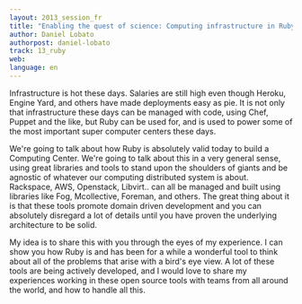 ```yaml
---
layout: 2013_session_fr
title: "Enabling the quest of science: Computing infrastructure in Ruby"
author: Daniel Lobato
authorpost: daniel-lobato
track: 13_ruby
web:
language: en
---
```


Infrastructure is hot these days. Salaries are still high even though Heroku, Engine Yard, and others have made deployments easy as pie. It is not only that infrastructure these days can be managed with code, using Chef, Puppet and the like, but Ruby can be used for, and is used to power some of the most important super computer centers these days.

We're going to talk about how Ruby is absolutely valid today to build a Computing Center. We're going to talk about this in a very general sense, using great libraries and tools to stand upon the shoulders of giants and be agnostic of whatever our computing distributed system is about. Rackspace, AWS, Openstack, Libvirt.. can all be managed and built using libraries like Fog, Mcollective, Foreman, and others. The great thing about it is that these tools promote domain driven development and you can absolutely disregard a lot of details until you have proven the underlying architecture to be solid.

My idea is to share this with you through the eyes of my experience. I can show you how Ruby is and has been for a while a wonderful tool to think about all of the problems that arise with a bird's eye view. A lot of these tools are being actively developed, and I would love to share my experiences working in these open source tools with teams from all around the world, and how to handle all this.